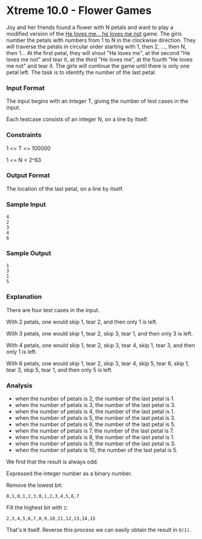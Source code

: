 # Xtreme 10.0 - Flower Games

Joy and her friends found a flower with N petals and want to play a modified version of the <a href="https://en.wikipedia.org/wiki/He_loves_me..._he_loves_me_not">He loves me... he loves me not</a> game. The girls number the petals with numbers from 1 to N in the clockwise direction. They will traverse the petals in circular order starting with 1, then 2, ..., then N, then 1... At the first petal, they will shout "He loves me", at the second "He loves me not" and tear it, at the third "He loves me", at the fourth "He loves me not" and tear it. The girls will continue the game until there is only one petal left. The task is to identify the number of the last petal.

### Input Format

The input begins with an integer T, giving the number of test cases in the input.

Each testcase consists of an integer N, on a line by itself.

### Constraints

1 <= T <= 100000

1 <= N < 2^63

### Output Format

The location of the last petal, on a line by itself.

### Sample Input

```
4
2
3
4
6
```

### Sample Output

```
1
3
1
5
```

### Explanation

There are four test cases in the input.

With 2 petals, one would skip 1, tear 2, and then only 1 is left.

With 3 petals, one would skip 1, tear 2, skip 3, tear 1, and then only 3 is left.

With 4 petals, one would skip 1, tear 2, skip 3, tear 4, skip 1, tear 3, and then only 1 is left.

With 6 petals, one would skip 1, tear 2, skip 3, tear 4, skip 5, tear 6, skip 1, tear 3, skip 5, tear 1, and then only 5 is left.

### Analysis

* when the number of petals is 2, the number of the last petal is 1.
* when the number of petals is 3, the number of the last petal is 3.
* when the number of petals is 4, the number of the last petal is 1.
* when the number of petals is 5, the number of the last petal is 3.
* when the number of petals is 6, the number of the last petal is 5.
* when the number of petals is 7, the number of the last petal is 7.
* when the number of petals is 8, the number of the last petal is 1.
* when the number of petals is 9, the number of the last petal is 3.
* when the number of petals is 10, the number of the last petal is 5.

We find that the result is always odd. 

Expressed the integer number as a binary number. 

Remove the lowest bit:

```
0,1,0,1,2,3,0,1,2,3,4,5,6,7
```

Fill the highest bit with <code>1</code>:

```
2,3,4,5,6,7,8,9,10,11,12,13,14,15
```

That's <code>N</code> itself. Reverse this process we can easily obtain the result in <code>O(1)</code>.
